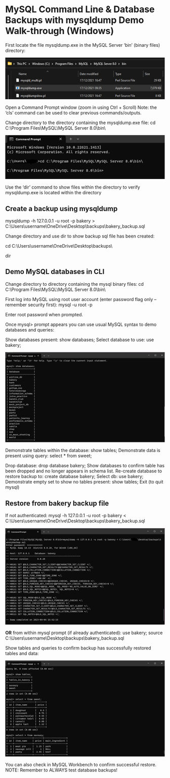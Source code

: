 <h1>MySQL Command Line & Database Backups with mysqldump Demo Walk-through (Windows)</h1>

First locate the file mysqldump.exe in the MySQL Server ‘bin’ (binary files) directory:

<img src= "https://github.com/hanoconnor/cfg-data-sql/blob/main/walkthrough_media/mysqlserver_bin_directory.png" />

Open a Command Prompt window (zoom in using Ctrl + Scroll)
Note: the ‘cls’ command can be used to clear previous commands/outputs.

 

Change directory to the directory containing the mysqldump.exe file:
cd C:\Program Files\MySQL\MySQL Server 8.0\bin\

<img src= "https://github.com/hanoconnor/cfg-data-sql/blob/main/walkthrough_media/cd_bin.png" />

Use the ‘dir’ command to show files within the directory to verify mysqldump.exe is located within the directory

<h2>Create a backup using mysqldump</h2>
mysqldump -h 127.0.0.1 -u root -p bakery > C:\Users\username\OneDrive\Desktop\backups\bakery_backup.sql

Change directory and use dir to show backup sql file has been created:

cd C:\Users\username\OneDrive\Desktop\backups\

dir

<h2>Demo MySQL databases in CLI</h2>
Change directory to directory containing the mysql binary files:
cd C:\Program Files\MySQL\MySQL Server 8.0\bin\

First log into MySQL using root user account (enter password flag only – remember security first):
mysql -u root -p

Enter root password when prompted.

Once mysql> prompt appears you can use usual MySQL syntax to demo databases and queries:

Show databases present: show databases;
Select database to use: use bakery;

 <img src= "https://github.com/hanoconnor/cfg-data-sql/blob/main/walkthrough_media/show_dbs.png" />

Demonstrate tables within the database: show tables;
Demonstrate data is present using query: select * from sweet;

Drop database: drop database bakery;
Show databases to confirm table has been dropped and no longer appears in schema list.
Re-create database to restore backup to: create database bakery; 
Select db: use bakery;
Demonstrate empty set to show no tables present: show tables;
Exit (to quit mysql)


<h2>Restore from bakery backup file</h2>

If not authenticated:
mysql -h 127.0.0.1 -u root -p bakery < C:\Users\username\OneDrive\Desktop\backups\bakery_backup.sql

<img src= "https://github.com/hanoconnor/cfg-data-sql/blob/main/walkthrough_media/restore_db.png" />

<b>OR</b> from within mysql prompt (if already authenticated):
use bakery;
source C:\Users\username\Desktop\backups\bakery_backup.sql

Show tables and queries to confirm backup has successfully restored tables and data:

<img src = "https://github.com/hanoconnor/cfg-data-sql/blob/main/walkthrough_media/show_tables.png" />
 
 
You can also check in MySQL Workbench to confirm successful restore.
NOTE: Remember to ALWAYS test database backups!
